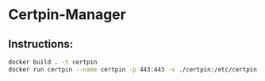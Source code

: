 # Certpin-Manager
## Instructions:
```bash
docker build . -t certpin
docker run certpin --name certpin -p 443:443 -v ./certpin:/etc/certpin
```

